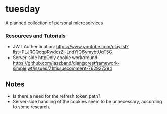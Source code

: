 # tuesday

A planned collection of personal microservices

### Resources and Tutorials

- JWT Authentication: https://www.youtube.com/playlist?list=PLJRGQoqpRwdczZl-LndYIQ6ymybtUqT5G
- Server-side httpOnly cookie workaround: https://github.com/jazzband/djangorestframework-simplejwt/issues/71#issuecomment-762927394

## Notes

- Is there a need for the refresh token path?
- Server-side handling of the cookies seem to be unnecessary, according to some research.
